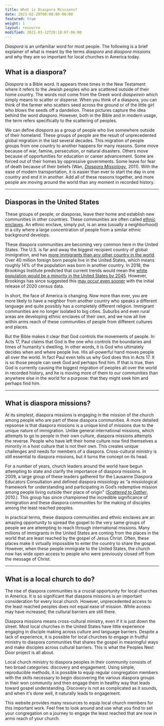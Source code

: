 ```yaml
---
title: What is Diaspora Missions?
date: 2021-02-20T00:00:00-06:00
featured: true
weight: 1
layout: resource
modified: 2021-03-12T20:18:07-06:00
---
```


*Diaspora* is an unfamiliar word for most people. The following is a brief explainer of what is meant by the terms *diaspora* and *diaspora missions* and why they are so important for local churches in America today.

## What is a diaspora?
*Diaspora* is a Bible word. It appears three times in the New Testament where it refers to the Jewish peoples who are scattered outside of their home country. The words root come from the Greek word *diaspeirein* which simply means to scatter or disperse. When you think of a diaspora, you can think of the farmer who scatters seed across the ground or of the little girl who blows the seeds off a dandelion. These pictures capture the idea behind the word *diaspora*. However, both in the Bible and in modern usage, the term refers specifically to the scattering of peoples. 

We can define *diaspora* as a group of people who live somewhere outside of their homeland. These groups of people are the result of unprecedented global migration in the last several decades. This migration of people groups from one country to another happens for many reasons. Some move because of war, famine, persecution, or natural disasters. Others move because of opportunities for education or career advancement. Some are forced out of their homes by oppressive governments. Some leave for fear of death because of their beliefs (Wan, *[Diaspora Missiology](https://amzn.to/3q9Px5l)*, 2011). With the ease of modern transportation, it is easier than ever to start the day in one country and end it in another. Add all of these reasons together, and more people are moving around the world than any moment in recorded history.

---

## Diasporas in the United States
These groups of people, or diasporas, leave their home and establish new communities in other countries. These communities are often called [ethnic enclaves](https://keelancook.com/2017/02/22/what-is-an-ethnic-enclave-and-why-should-i-care/). An ethnic enclave, simply put, is an area (usually a neighborhood) in a city where a large concentration of people from a similar ethnic background develops. 

These diaspora communities are becoming very common here in the United States. The U.S. is far and away the biggest recipient country of global immigration, and has [more immigrants than any other country in the world](https://www.pewresearch.org/fact-tank/2020/08/20/key-findings-about-u-s-immigrants/). Over 40 million foreign born people live in the United States, which means roughly 14% of the population was born in another country. In 2018, the Brookings Institute predicted that current trends would mean the [white population would be a minority in the United States by 2045](https://keelancook.com/2018/03/15/in-the-news-whites-a-minority-by-2045/). However, Brookings has since suggested this [may occur even sooner](https://www.brookings.edu/research/new-census-data-shows-the-nation-is-diversifying-even-faster-than-predicted/) with the initial release of 2020 census data.

In short, the face of America is changing. Now more than ever, you are more likely to have a neighbor from another country who speaks a different language and quite possibly has a completely different religion. Immigrant communities are no longer isolated to big cities. Suburbs and even rural areas are developing ethnic enclaves of their own, and we now all live within arms reach of these communities of people from different cultures and places.

But the Bible makes it clear that God controls the movements of people. In Acts 17, Paul claims that God is the one who controls the boundaries and times of humanity's dwelling. In other words, it is God who ultimately decides when and where people live. His all-powerful hand moves people all over the world. In fact Paul even tells us why God does this in Acts 17. It is so those people can seek God and perhaps find him. If that is true, then God is currently causing the biggest migration of peoples all over the world in recorded history, and he is moving more of them to our communities than anywhere else in the world for a purpose: that they might seek him and perhaps find him.

---
## What is diaspora missions?
At its simplest, diaspora missions is engaging in the mission of the church among people who are part of these diaspora communities. A more detailed repsonse is that diaspora missions is a unique kind of missions due to the unique nature of immigration. Unlike general international missions, which attempts to go to people in their own culture, diaspora missions attempts the reverse. People who have left their home culture now find themselves a minority in a host culture that is not their own. This creates unique challenges and needs for members of a diaspora. Cross-cultural ministry is still essential to diaspora missions, but it turns the concept on its head.

For a number of years, church leaders around the world have begun attempting to state and clarify the importance of diaspora missions. In 2009, a large group of these leaders gathered for the Lausanne Diaspora Educators Consultation and defined diaspora missiology as “a missiological framework for understanding and participating in God’s redemptive mission among people living outside their place of origin" ([*Scattered to Gather*](https://amzn.to/3b5DDVJ), 2010.). This group has since championed the incredible significance of immigration and these diaspora communities for the making of disciples among the least reached peoples.

In practical terms, these diaspora communities and ethnic enclaves are an amazing opportunity to spread the gospel to the very same groups of people we are attempting to reach through international missions. Many millions of immigrants in the United States are coming from the places in the world that are least reached by the gospel of Jesus Christ. Often, these places make it virtually impossible to enter the country to share the gospel. However, when these people immigrate to the United States, the church now has wide open access to people who were previously closed off from the message of Christ.

---
## What is a local church to do?
The rise of diaspora communities is a crucial opportunity for local churches in America. It is so significant that diaspora missions is an important consideration for every local church. However, unprecedented access to the least reached peoples does not equal ease of mission. While access may have increased, the cultural barriers are still there.

Diaspora missions means cross-cultural ministry, even if it is just down the street. Most local churches in the United States have little experience engaging in disciple making across culture and language barriers. Despite a lack of experience, it is possible for local churches to engage in fruitful ministry to diaspora communities that shares the gospel in meaningful ways and make disciples across cultural barriers. This is what the Peoples Next Door project is all about. 

Local church ministry to diaspora peoples in their community consists of two broad categories: discovery and engagement. Using simple, reproducible methods, it is possible to equip regular congregation members with the skills necessary to begin discovering the various diaspora groups in their won community and then engage them in healthy way that leads toward gospel understanding. Discovery is not as complicated as it sounds, and when it's done well, it naturally leads to engagement. 

This website provides many resources to equip local church members for this important work. Feel free to look around and use what you find to set your congregation on a journey to engage the least reached that are now in arms reach of your church. 